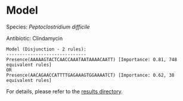 
# Model

Species: *Peptoclostridium difficile*

Antibiotic: Clindamycin

```
Model (Disjunction - 2 rules):
------------------------------
Presence(AAAAAGTACTCAACCAAATAATAAAACAATT) [Importance: 0.81, 748 equivalent rules]
OR
Presence(AACAGAACCATTTTGAGAAAGTGGAAAATCT) [Importance: 0.62, 38 equivalent rules]

```

For details, please refer to the [results directory](../../../../../results/scm_b/peptoclostridium%20difficile/clindamycin/repeat_10/).

